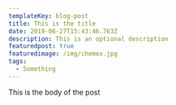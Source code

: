 ```yaml
---
templateKey: blog-post
title: This is the title
date: 2019-06-27T15:43:46.763Z
description: This is an optional description
featuredpost: true
featuredimage: /img/chemex.jpg
tags:
  - Something
---
```

This is the body of the post
